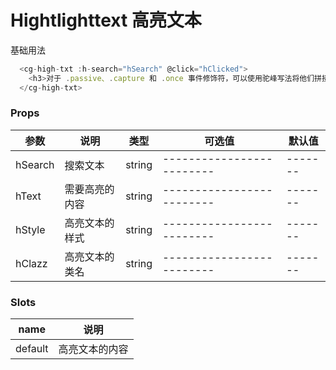# Hightlighttext 高亮文本

基础用法

```javascript
  <cg-high-txt :h-search="hSearch" @click="hClicked">
    <h3>对于 .passive、.capture 和 .once 事件修饰符，可以使用驼峰写法将他们拼接在事件名后面：</h3>
  </cg-high-txt>
```

### Props

| 参数     | 说明                 | 类型    | 可选值                    | 默认值  |
| ----------------- | --------------------- | --------- | ------ | ------- |
| hSearch | 搜索文本 | string | ------------------------- | ------- |
| hText | 需要高亮的内容 | string | ------------------------- | ------- |
| hStyle | 高亮文本的样式 | string | ------------------------- | ------- |
| hClazz | 高亮文本的类名 | string | ------------------------- | ------- |

### Slots

| name    | 说明                                     |
| ------- | ---------------------------------------- |
| default | 高亮文本的内容 |

